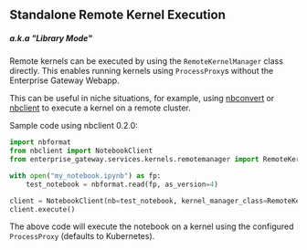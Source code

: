 ## Standalone Remote Kernel Execution 
##### a.k.a "Library Mode"

Remote kernels can be executed by using the `RemoteKernelManager` class directly. This enables running kernels using `ProcessProxy`s without the Enterprise Gateway Webapp.

This can be useful in niche situations, for example, using [nbconvert](https://nbconvert.readthedocs.io/) or [nbclient](https://nbclient.readthedocs.io/) to execute a kernel on a remote cluster.

Sample code using nbclient 0.2.0:

```python
import nbformat
from nbclient import NotebookClient
from enterprise_gateway.services.kernels.remotemanager import RemoteKernelManager

with open("my_notebook.ipynb") as fp:
    test_notebook = nbformat.read(fp, as_version=4)

client = NotebookClient(nb=test_notebook, kernel_manager_class=RemoteKernelManager)
client.execute()
```

The above code will execute the notebook on a kernel using the configured `ProcessProxy` (defaults to Kubernetes).